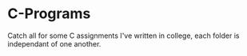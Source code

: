 # C-Programs
Catch all for some C assignments I've written in college, each folder 
is independant of one another.
